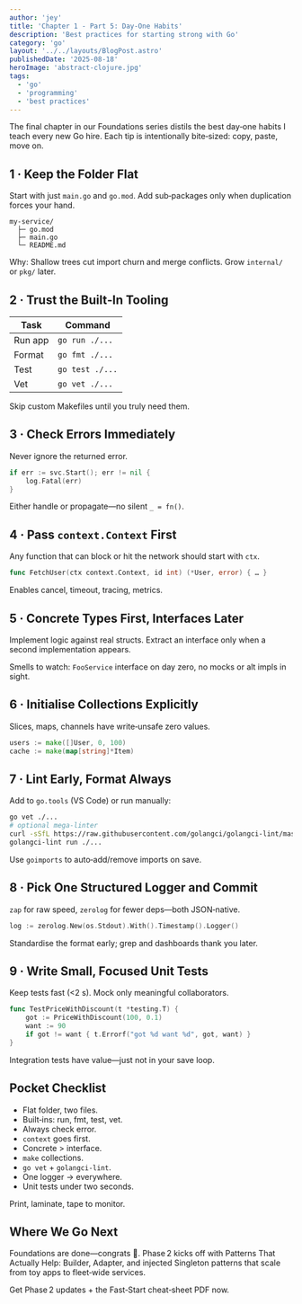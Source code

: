 ```yaml
---
author: 'jey'
title: 'Chapter 1 - Part 5: Day-One Habits'
description: 'Best practices for starting strong with Go'
category: 'go'
layout: '../../layouts/BlogPost.astro'
publishedDate: '2025-08-18'
heroImage: 'abstract-clojure.jpg'
tags:
  - 'go'
  - 'programming'
  - 'best practices'
---
```


The final chapter in our Foundations series distils the best day‑one habits I teach every new Go hire. Each tip is intentionally bite‑sized: copy, paste, move on.

## 1 · Keep the Folder Flat

Start with just `main.go` and `go.mod`. Add sub‑packages only when duplication forces your hand.

```
my‑service/
  ├─ go.mod
  ├─ main.go
  └─ README.md
```

Why: Shallow trees cut import churn and merge conflicts. Grow `internal/` or `pkg/` later.

## 2 · Trust the Built‑In Tooling

| Task   | Command          |
|--------|------------------|
| Run app | `go run ./...`  |
| Format | `go fmt ./...`   |
| Test   | `go test ./...`  |
| Vet    | `go vet ./...`   |

Skip custom Makefiles until you truly need them.

## 3 · Check Errors Immediately

Never ignore the returned error.

```go
if err := svc.Start(); err != nil {
    log.Fatal(err)
}
```

Either handle or propagate—no silent `_ = fn()`.

## 4 · Pass `context.Context` First

Any function that can block or hit the network should start with `ctx`.

```go
func FetchUser(ctx context.Context, id int) (*User, error) { … }
```

Enables cancel, timeout, tracing, metrics.

## 5 · Concrete Types First, Interfaces Later

Implement logic against real structs. Extract an interface only when a second implementation appears.

Smells to watch: `FooService` interface on day zero, no mocks or alt impls in sight.

## 6 · Initialise Collections Explicitly

Slices, maps, channels have write‑unsafe zero values.

```go
users := make([]User, 0, 100)
cache := make(map[string]*Item)
```

## 7 · Lint Early, Format Always

Add to `go.tools` (VS Code) or run manually:

```bash
go vet ./...
# optional mega‑linter
curl -sSfL https://raw.githubusercontent.com/golangci/golangci‑lint/master/install.sh | sh -s -- -b $(go env GOPATH)/bin v1.56.0
golangci‑lint run ./...
```

Use `goimports` to auto‑add/remove imports on save.

## 8 · Pick One Structured Logger and Commit

`zap` for raw speed, `zerolog` for fewer deps—both JSON‑native.

```go
log := zerolog.New(os.Stdout).With().Timestamp().Logger()
```

Standardise the format early; grep and dashboards thank you later.

## 9 · Write Small, Focused Unit Tests

Keep tests fast (<2 s). Mock only meaningful collaborators.

```go
func TestPriceWithDiscount(t *testing.T) {
    got := PriceWithDiscount(100, 0.1)
    want := 90
    if got != want { t.Errorf("got %d want %d", got, want) }
}
```

Integration tests have value—just not in your save loop.

## Pocket Checklist

- Flat folder, two files.
- Built‑ins: run, fmt, test, vet.
- Always check error.
- `context` goes first.
- Concrete > interface.
- `make` collections.
- `go vet` + `golangci‑lint`.
- One logger → everywhere.
- Unit tests under two seconds.

Print, laminate, tape to monitor.

## Where We Go Next

Foundations are done—congrats 🎉.  Phase 2 kicks off with Patterns That Actually Help: Builder, Adapter, and injected Singleton patterns that scale from toy apps to fleet‑wide services.

Get Phase 2 updates + the Fast‑Start cheat‑sheet PDF now.
